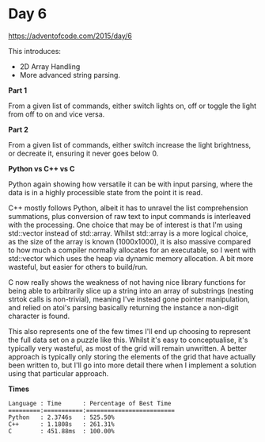 # Day 6

https://adventofcode.com/2015/day/6

This introduces:
- 2D Array Handling
- More advanced string parsing.

**Part 1**

From a given list of commands, either switch lights on, off or toggle the light from off to on and vice versa.

**Part 2**

From a given list of commands, either switch increase the light brightness, or decreate it, ensuring it never goes below 0.

**Python vs C++ vs C**

Python again showing how versatile it can be with input parsing, where the data is in a highly processible state from the point it is read.

C++ mostly follows Python, albeit it has to unravel the list comprehension summations, plus conversion of raw text to input commands is interleaved with the processing.  One choice that may be of interest is that I'm using std::vector instead of std::array.  Whilst std::array is a more logical choice, as the size of the array is known (1000x1000), it is also massive compared to how much a compiler normally allocates for an executable, so I went with std::vector which uses the heap via dynamic memory allocation.  A bit more wasteful, but easier for others to build/run.

C now really shows the weakness of not having nice library functions for being able to arbitrarily slice up a string into an array of substrings (nesting strtok calls is non-trivial), meaning I've instead gone pointer manipulation, and relied on atoi's parsing basically returning the instance a non-digit character is found.

This also represents one of the few times I'll end up choosing to represent the full data set on a puzzle like this.  Whilst it's easy to conceptualise, it's typically very wasteful, as most of the grid will remain unwritten.  A better approach is typically only storing the elements of the grid that have actually been written to, but I'll go into more detail there when I implement a solution using that particular approach.

**Times**

    Language : Time      : Percentage of Best Time
    =========:===========:=========================
    Python   : 2.3746s   : 525.50%
    C++      : 1.1808s   : 261.31%
    C        : 451.88ms  : 100.00%
